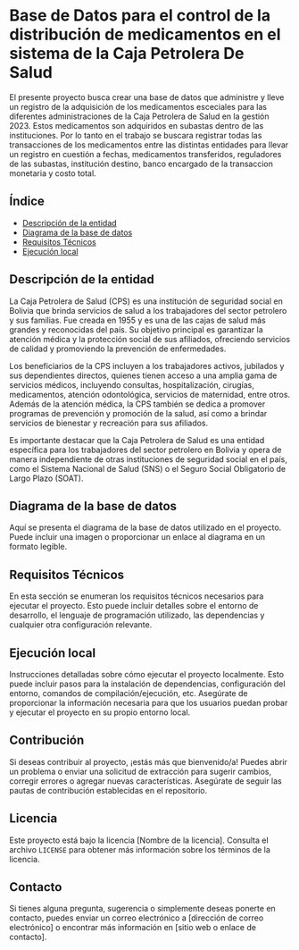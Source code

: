 # Base de Datos para el control de la distribución de medicamentos en el sistema de la Caja Petrolera De Salud

El presente proyecto busca crear una base de datos que administre y lleve un registro de la adquisición de los medicamentos esceciales para las diferentes administraciones de la Caja Petrolera de Salud en la gestión 2023. Estos medicamentos son adquiridos en subastas dentro de las instituciones.
Por lo tanto en el trabajo se buscara registrar todas las transacciones de los medicamentos entre las distintas entidades para llevar un registro en cuestión a fechas, medicamentos transferidos, reguladores de las subastas, institución destino, banco encargado de la transaccion monetaria y costo total.


## Índice

- [Descripción de la entidad](#descripción-de-la-entidad)
- [Diagrama de la base de datos](#diagrama-de-la-base-de-datos)
- [Requisitos Técnicos](#requisitos-técnicos)
- [Ejecución local](#ejecución-local)

## Descripción de la entidad

La Caja Petrolera de Salud (CPS) es una institución de seguridad social en Bolivia que brinda servicios de salud a los trabajadores del sector petrolero y sus familias. Fue creada en 1955 y es una de las cajas de salud más grandes y reconocidas del país. Su objetivo principal es garantizar la atención médica y la protección social de sus afiliados, ofreciendo servicios de calidad y promoviendo la prevención de enfermedades.

Los beneficiarios de la CPS incluyen a los trabajadores activos, jubilados y sus dependientes directos, quienes tienen acceso a una amplia gama de servicios médicos, incluyendo consultas, hospitalización, cirugías, medicamentos, atención odontológica, servicios de maternidad, entre otros. Además de la atención médica, la CPS también se dedica a promover programas de prevención y promoción de la salud, así como a brindar servicios de bienestar y recreación para sus afiliados.

Es importante destacar que la Caja Petrolera de Salud es una entidad específica para los trabajadores del sector petrolero en Bolivia y opera de manera independiente de otras instituciones de seguridad social en el país, como el Sistema Nacional de Salud (SNS) o el Seguro Social Obligatorio de Largo Plazo (SOAT).
## Diagrama de la base de datos

Aquí se presenta el diagrama de la base de datos utilizado en el proyecto. Puede incluir una imagen o proporcionar un enlace al diagrama en un formato legible.

## Requisitos Técnicos

En esta sección se enumeran los requisitos técnicos necesarios para ejecutar el proyecto. Esto puede incluir detalles sobre el entorno de desarrollo, el lenguaje de programación utilizado, las dependencias y cualquier otra configuración relevante.

## Ejecución local

Instrucciones detalladas sobre cómo ejecutar el proyecto localmente. Esto puede incluir pasos para la instalación de dependencias, configuración del entorno, comandos de compilación/ejecución, etc. Asegúrate de proporcionar la información necesaria para que los usuarios puedan probar y ejecutar el proyecto en su propio entorno local.

## Contribución

Si deseas contribuir al proyecto, ¡estás más que bienvenido/a! Puedes abrir un problema o enviar una solicitud de extracción para sugerir cambios, corregir errores o agregar nuevas características. Asegúrate de seguir las pautas de contribución establecidas en el repositorio.

## Licencia

Este proyecto está bajo la licencia [Nombre de la licencia]. Consulta el archivo `LICENSE` para obtener más información sobre los términos de la licencia.

## Contacto

Si tienes alguna pregunta, sugerencia o simplemente deseas ponerte en contacto, puedes enviar un correo electrónico a [dirección de correo electrónico] o encontrar más información en [sitio web o enlace de contacto].
